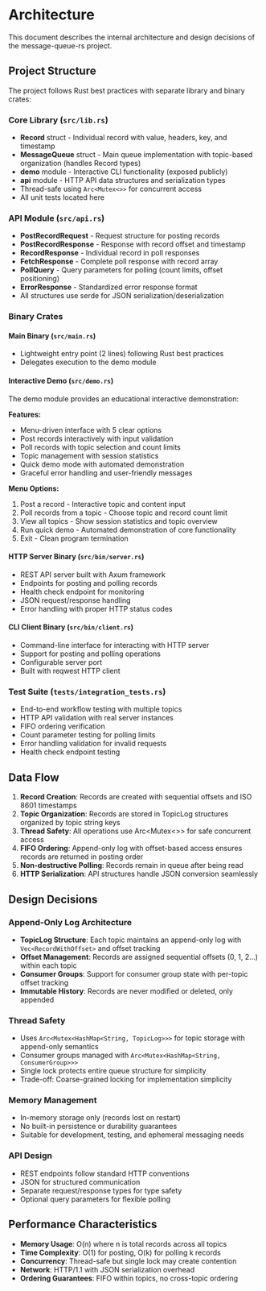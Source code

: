 # Architecture

This document describes the internal architecture and design decisions of the message-queue-rs project.

## Project Structure

The project follows Rust best practices with separate library and binary crates:

### Core Library (`src/lib.rs`)
- **Record** struct - Individual record with value, headers, key, and timestamp
- **MessageQueue** struct - Main queue implementation with topic-based organization (handles Record types)  
- **demo** module - Interactive CLI functionality (exposed publicly)
- **api** module - HTTP API data structures and serialization types
- Thread-safe using `Arc<Mutex<>>` for concurrent access
- All unit tests located here

### API Module (`src/api.rs`)
- **PostRecordRequest** - Request structure for posting records
- **PostRecordResponse** - Response with record offset and timestamp
- **RecordResponse** - Individual record in poll responses
- **FetchResponse** - Complete poll response with record array
- **PollQuery** - Query parameters for polling (count limits, offset positioning)
- **ErrorResponse** - Standardized error response format
- All structures use serde for JSON serialization/deserialization

### Binary Crates

#### Main Binary (`src/main.rs`)
- Lightweight entry point (2 lines) following Rust best practices
- Delegates execution to the demo module

#### Interactive Demo (`src/demo.rs`)
The demo module provides an educational interactive demonstration:

**Features:**
- Menu-driven interface with 5 clear options
- Post records interactively with input validation
- Poll records with topic selection and count limits
- Topic management with session statistics
- Quick demo mode with automated demonstration
- Graceful error handling and user-friendly messages

**Menu Options:**
1. Post a record - Interactive topic and content input
2. Poll records from a topic - Choose topic and record count limit  
3. View all topics - Show session statistics and topic overview
4. Run quick demo - Automated demonstration of core functionality
5. Exit - Clean program termination

#### HTTP Server Binary (`src/bin/server.rs`)
- REST API server built with Axum framework
- Endpoints for posting and polling records
- Health check endpoint for monitoring
- JSON request/response handling
- Error handling with proper HTTP status codes

#### CLI Client Binary (`src/bin/client.rs`)
- Command-line interface for interacting with HTTP server
- Support for posting and polling operations
- Configurable server port
- Built with reqwest HTTP client

### Test Suite (`tests/integration_tests.rs`)
- End-to-end workflow testing with multiple topics
- HTTP API validation with real server instances
- FIFO ordering verification 
- Count parameter testing for polling limits
- Error handling validation for invalid requests
- Health check endpoint testing

## Data Flow

1. **Record Creation**: Records are created with sequential offsets and ISO 8601 timestamps
2. **Topic Organization**: Records are stored in TopicLog structures organized by topic string keys
3. **Thread Safety**: All operations use Arc<Mutex<>> for safe concurrent access
4. **FIFO Ordering**: Append-only log with offset-based access ensures records are returned in posting order
5. **Non-destructive Polling**: Records remain in queue after being read
6. **HTTP Serialization**: API structures handle JSON conversion seamlessly

## Design Decisions

### Append-Only Log Architecture
- **TopicLog Structure**: Each topic maintains an append-only log with `Vec<RecordWithOffset>` and offset tracking
- **Offset Management**: Records are assigned sequential offsets (0, 1, 2...) within each topic
- **Consumer Groups**: Support for consumer group state with per-topic offset tracking
- **Immutable History**: Records are never modified or deleted, only appended

### Thread Safety
- Uses `Arc<Mutex<HashMap<String, TopicLog>>>` for topic storage with append-only semantics
- Consumer groups managed with `Arc<Mutex<HashMap<String, ConsumerGroup>>>`
- Single lock protects entire queue structure for simplicity
- Trade-off: Coarse-grained locking for implementation simplicity

### Memory Management
- In-memory storage only (records lost on restart)
- No built-in persistence or durability guarantees
- Suitable for development, testing, and ephemeral messaging needs

### API Design
- REST endpoints follow standard HTTP conventions
- JSON for structured communication
- Separate request/response types for type safety
- Optional query parameters for flexible polling

## Performance Characteristics

- **Memory Usage**: O(n) where n is total records across all topics
- **Time Complexity**: O(1) for posting, O(k) for polling k records
- **Concurrency**: Thread-safe but single lock may create contention
- **Network**: HTTP/1.1 with JSON serialization overhead
- **Ordering Guarantees**: FIFO within topics, no cross-topic ordering